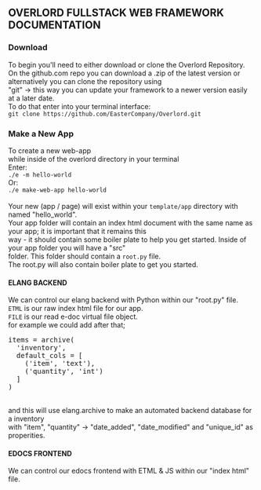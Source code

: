 <h2 class="redline"> OVERLORD FULLSTACK WEB FRAMEWORK DOCUMENTATION </h2>
<h3> Download </h3>
<p>
  To begin you'll need to either download or clone the Overlord Repository.<br>
  On the github.com repo you can download a .zip of the latest version or alternatively you can clone the repository using<br>"git" -> this way you can update your framework to a newer version easily at a later date.<br>
  To do that enter into your terminal interface:<br>
  <code>git clone https://github.com/EasterCompany/Overlord.git</code>
</p>
<h3> Make a New App </h3>
<p> 
  To create a new web-app<br>while inside of the overlord directory in your terminal<br>
  Enter:<br>
  <code>./e -m hello-world</code><br>
  Or:<br>
  <code>./e make-web-app hello-world</code><br>
  <br>
  Your new (app / page) will exist within your <code>template/app</code> directory with named "hello_world".<br>
  Your app folder will contain an index html document with the same name as your app; it is important that it remains this<br>way - it should contain some boiler plate to help you get started. Inside of your app folder you will have a "src"<br>folder. This folder should contain a <code>root.py</code> file.<br>
  The root.py will also contain boiler plate to get you started.<br>
</p>
<h4> ELANG BACKEND </h4>
<p> 
  We can control our elang backend with Python within our "root.py" file.<br>
  <code>ETML</code> is our raw index html file for our app.<br>
  <code>FILE</code> is our read e-doc virtual file object.<br>
  for example we could add after that;<br>
  <pre>items = archive(<br>&nbsp;&nbsp;'inventory',<br>&nbsp;&nbsp;default_cols = [<br>&nbsp;&nbsp;&nbsp;&nbsp;('item', 'text'),<br>&nbsp;&nbsp;&nbsp;&nbsp;('quantity', 'int')<br>&nbsp;&nbsp;]<br>)</pre><br>
  and this will use elang.archive to make an automated backend database for a inventory <br>
  with "item", "quantity" -> "date_added", "date_modified" and "unique_id" as properities.<br>
</p>
<h4> EDOCS FRONTEND </h4>
<p> We can control our edocs frontend with ETML & JS within our "index html" file. </p>
